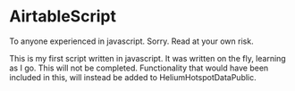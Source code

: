 # AirtableScript

To anyone experienced in javascript. Sorry. Read at your own risk.

This is my first script written in javascript. It was written on the fly, learning as I go.
This will not be completed. Functionality that would have been included in this, will instead be added to HeliumHotspotDataPublic.
